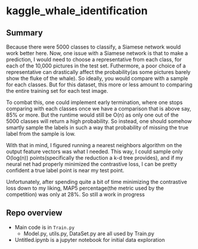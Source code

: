 # kaggle_whale_identification

## Summary
Because there were 5000 classes to classify, a Siamese network would work better here. Now, one issue with a Siamese network is that to make a prediction, I would need to choose a representative from each class, for each of the 10,000 pictures in the test set. Futhermore, a poor choice of a representative can drastically affect the probability(as some pictures barely show the fluke of the whale). So ideally, you would compare with a sample for each classes. But for this dataset, this more or less amount to comparing the entire training set for each test image. 

To combat this, one could implement early termination, where one stops comparing with each classes once we have a comparison that is above say, 85% or more. But the runtime would still be O(n) as only one out of the 5000 classes will return a high probability. So instead, one should somehow smartly sample the labels in such a way that probability of missing the true label from the sample is low.

With that in mind, I figured running a nearest neighbors algorithm on the output feature vectors was what I needed. This way, I could sample only O(log(n)) points(specifically the reduction a k-d tree provides), and if my neural net had properly minimized the contrastive loss, I can be pretty confident a true label point is near my test point. 

Unfortunately, after spending quite a bit of time minimizing the contrastive loss down to my liking, MAP5 percentage(the metric used by the competition) was only at 28%. So still a work in progress

## Repo overview
* Main code is in `Train.py`
    * Model.py, utils.py, DataSet.py are all used by Train.py
* Untitled.ipynb is a jupyter notebook for initial data exploration
